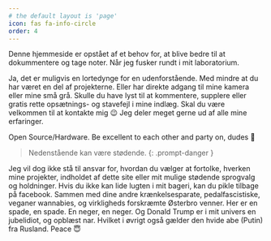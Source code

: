 ```yaml
---
# the default layout is 'page'
icon: fas fa-info-circle
order: 4
---
```


Denne hjemmeside er opstået af et behov for, at blive bedre til at dokummentere og tage noter. Når jeg fusker rundt i mit laboratorium.

Ja, det er muligvis en lortedynge for en udenforstående. Med mindre at du har været en del af projekterne. Eller har direkte adgang til mine kamera eller mine små grå. Skulle du have lyst til at kommentere, supplere eller gratis rette opsætnings- og stavefejl i mine indlæg. Skal du være velkommen til at kontakte mig 😉 Jeg deler meget gerne ud af alle mine erfaringer.

Open Source/Hardware. Be excellent to each other and party on, dudes 🥳

> Nedenstående kan være stødende.
{: .prompt-danger }
<!-- markdownlint-restore -->
Jeg vil dog ikke stå til ansvar for, hvordan du vælger at fortolke, hverken mine projekter, indholdet af dette site eller mit mulige stødende sprogvalg og holdninger. Hvis du ikke kan lide lugten i mit bageri, kan du pikle tilbage på facebook. Sammen med dine andre krænkelsesparate, pedalfascistiske, veganer wannabies, og virkligheds forskræmte Østerbro venner. Her er en spade, en spade. En neger, en neger. Og Donald Trump er i mit univers en jubelidiot, og opblæst nar. Hvilket i øvrigt også gælder den hvide abe (Putin) fra Rusland. Peace 😇

